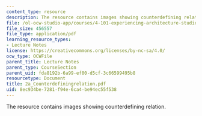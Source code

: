 ```yaml
---
content_type: resource
description: The resource contains images showing counterdefining relation.
file: /ol-ocw-studio-app/courses/4-101-experiencing-architecture-studio-spring-2003/8ec934be7281f94e6ca4be94ec55f538_2a_Counterdefiningrelation.pdf
file_size: 456557
file_type: application/pdf
learning_resource_types:
- Lecture Notes
license: https://creativecommons.org/licenses/by-nc-sa/4.0/
ocw_type: OCWFile
parent_title: Lecture Notes
parent_type: CourseSection
parent_uid: fda8192b-6a99-ef00-d5cf-3c66599495b8
resourcetype: Document
title: 2a_Counterdefiningrelation.pdf
uid: 8ec934be-7281-f94e-6ca4-be94ec55f538
---
```

The resource contains images showing counterdefining relation.